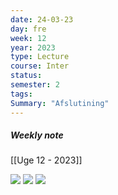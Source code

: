 ```yaml
---
date: 24-03-23
day: fre
week: 12
year: 2023
type: Lecture
course: Inter
status: 
semester: 2
tags:
Summary: "Afslutining"
---
```

##### Weekly note
[[Uge 12 - 2023]]

![](https://i.imgur.com/ozraj9N.png)
![](https://i.imgur.com/rR5vtlx.png)
![](https://i.imgur.com/RK0oWI8.png)
